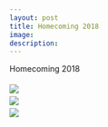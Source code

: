 ```yaml
---
layout: post
title: Homecoming 2018
image: 
description:
---
```

Homecoming 2018 

<!-- split -->


<div style="height: 5px"></div>

<div class="container1">
  <div class="row">
    <div class="col-sm-3">
      <img class="img img-responsive" src= "{{ site.baseurl }}/img/blog/hc2018.jpg"/>
    </div>    
  </div>
</div>

<div style="height: 5px"></div>

<div class="container1">
  <div class="row">
    <div class="col-sm-3">
      <img class="img img-responsive" src= "{{ site.baseurl }}/img/blog/hc20182.jpg"/>
    </div>    
  </div>
</div>

<div style="height: 5px"></div>

<div class="container1">
  <div class="row">
    <div class="col-sm-3">
      <img class="img img-responsive" src= "{{ site.baseurl }}/img/blog/hc20183.jpg"/>
    </div>    
  </div>
</div>
<br>